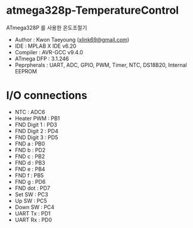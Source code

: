# atmega328p-TemperatureControl
ATmega328P 를 사용한 온도조절기

- Author : Kwon Taeyoung (xlink69@gmail.com)
- IDE : MPLAB X IDE v6.20
- Compiler : AVR-GCC v9.4.0
- ATmega DFP : 3.1.246
- Peprpherals : UART, ADC, GPIO, PWM, Timer, NTC, DS18B20, Internal EEPROM

# I/O connections
- NTC : ADC6
- Heater PWM : PB1
- FND Digit 1 : PD3
- FND Digit 2 : PD4
- FND Digit 3 : PD5
- FND a : PB0
- FND b : PD2
- FND c : PB2
- FND d : PB3
- FND e : PB4
- FND f : PB5
- FND g : PD6
- FND dot : PD7
- Set SW : PC3
- Up SW : PC5
- Down SW : PC4
- UART Tx : PD1
- UART Rx : PD0
